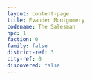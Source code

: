 ```yaml
---
layout: content-page
title: Evander Montgomery
codename: The Salesman
npc: 1
faction: 0
family: false
district-ref: 3
city-ref: 0
discovered: false
---
```

